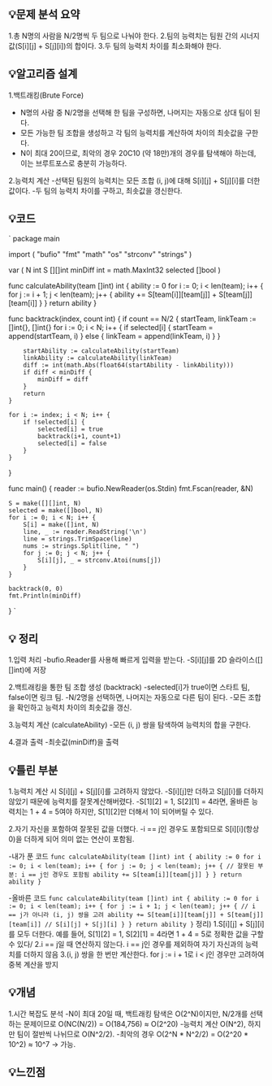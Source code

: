 ## 💡문제 분석 요약
1.총 N명의 사람을 N/2명씩 두 팀으로 나눠야 한다.
2.팀의 능력치는 팀원 간의 시너지 값(S[i][j] + S[j][i])의 합이다.
3.두 팀의 능력치 차이를 최소화해야 한다.

## 💡알고리즘 설계
1.백트래킹(Brute Force)
- N명의 사람 중 N/2명을 선택해 한 팀을 구성하면, 나머지는 자동으로 상대 팀이 된다.
- 모든 가능한 팀 조합을 생성하고 각 팀의 능력치를 계산하여 차이의 최솟값을 구한다.
- N이 최대 20이므로, 최악의 경우 20C10 (약 18만)개의 경우를 탐색해야 하는데, 이는 브루트포스로 충분히 가능하다.

2.능력치 계산
-선택된 팀원의 능력치는 모든 조합 (i, j)에 대해 S[i][j] + S[j][i]를 더한 값이다.
-두 팀의 능력치 차이를 구하고, 최솟값을 갱신한다.


## 💡코드
`
package main

import (
	"bufio"
	"fmt"
	"math"
	"os"
	"strconv"
	"strings"
)

var (
	N        int
	S        [][]int
	minDiff  int = math.MaxInt32
	selected []bool
)

func calculateAbility(team []int) int {
	ability := 0
	for i := 0; i < len(team); i++ {
		for j := i + 1; j < len(team); j++ {
			ability += S[team[i]][team[j]] + S[team[j]][team[i]]
		}
	}
	return ability
}

func backtrack(index, count int) {
	if count == N/2 {
		startTeam, linkTeam := []int{}, []int{}
		for i := 0; i < N; i++ {
			if selected[i] {
				startTeam = append(startTeam, i)
			} else {
				linkTeam = append(linkTeam, i)
			}
		}

		startAbility := calculateAbility(startTeam)
		linkAbility := calculateAbility(linkTeam)
		diff := int(math.Abs(float64(startAbility - linkAbility)))
		if diff < minDiff {
			minDiff = diff
		}
		return
	}

	for i := index; i < N; i++ {
		if !selected[i] {
			selected[i] = true
			backtrack(i+1, count+1)
			selected[i] = false
		}
	}
}

func main() {
	reader := bufio.NewReader(os.Stdin)
	fmt.Fscan(reader, &N)

	S = make([][]int, N)
	selected = make([]bool, N)
	for i := 0; i < N; i++ {
		S[i] = make([]int, N)
		line, _ := reader.ReadString('\n')
		line = strings.TrimSpace(line)
		nums := strings.Split(line, " ")
		for j := 0; j < N; j++ {
			S[i][j], _ = strconv.Atoi(nums[j])
		}
	}

	backtrack(0, 0)
	fmt.Println(minDiff)
}
`

## 💡 정리
1.입력 처리
-bufio.Reader를 사용해 빠르게 입력을 받는다.
-S[i][j]를 2D 슬라이스([][]int)에 저장

2.백트래킹을 통한 팀 조합 생성 (backtrack)
-selected[i]가 true이면 스타트 팀, false이면 링크 팀.
-N/2명을 선택하면, 나머지는 자동으로 다른 팀이 된다.
-모든 조합을 확인하고 능력치 차이의 최솟값을 갱신.

3.능력치 계산 (calculateAbility)
-모든 (i, j) 쌍을 탐색하여 능력치의 합을 구한다.

4.결과 출력
-최솟값(minDiff)을 출력

## 💡틀린 부분
1.능력치 계산 시 S[i][j] + S[j][i]를 고려하지 않았다.
-S[i][j]만 더하고 S[j][i]를 더하지 않았기 때문에 능력치를 잘못계산해버렸다.
-S[1][2] = 1, S[2][1] = 4라면, 올바른 능력치는 1 + 4 = 5여야 하지만, S[1][2]만 더해서 1이 되어버릴 수 있다.

2.자기 자신을 포함하여 잘못된 값을 더했다.
-i == j인 경우도 포함되므로 S[i][i](항상 0)을 더하게 되어 의미 없는 연산이 포함됨.


-내가 푼 코드
`
func calculateAbility(team []int) int {
	ability := 0
	for i := 0; i < len(team); i++ {
		for j := 0; j < len(team); j++ { // 잘못된 부분: i == j인 경우도 포함됨
			ability += S[team[i]][team[j]]
		}
	}
	return ability
}
`

-올바른 코드
`
func calculateAbility(team []int) int {
	ability := 0
	for i := 0; i < len(team); i++ {
		for j := i + 1; j < len(team); j++ { // i == j가 아니라 (i, j) 쌍을 고려
			ability += S[team[i]][team[j]] + S[team[j]][team[i]] // S[i][j] + S[j][i]
		}
	}
	return ability
}
`
정리)
1.S[i][j] + S[j][i]를 모두 더한다.
예를 들어, S[1][2] = 1, S[2][1] = 4라면 1 + 4 = 5로 정확한 값을 구할 수 있다/
2.i == j일 때 연산하지 않는다.
i == j인 경우를 제외하여 자기 자신과의 능력치를 더하지 않음
3.(i, j) 쌍을 한 번만 계산한다.
for j := i + 1로 i < j인 경우만 고려하여 중복 계산을 방지


## 💡개념
1.시간 복잡도 분석
-N이 최대 20일 때, 백트래킹 탐색은 O(2^N)이지만, N/2개를 선택하는 문제이므로 O(NC(N/2)) = O(184,756) ≈ O(2^20)
-능력치 계산 O(N^2), 하지만 팀이 절반씩 나뉘므로 O(N^2/2).
-최악의 경우 O(2^N * N^2/2) = O(2^20 * 10^2) ≈ 10^7 → 가능.


## 💡느낀점